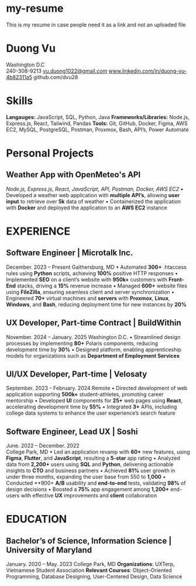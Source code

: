 # my-resume
This is my resume in case people need it as a link and not an uploaded file

# Duong Vu
Washington D.C  
240-308-9213 
vu.duong1022@gmail.com 
www.linkedin.com/in/duong-vu-4b82311a5 
github.com/dvu28

# Skills
**Langauges:**  JavaScript, SQL, Python, Java
**Frameworks/Libraries:**  Node.js, Express.js, React, Tailwind, Pandas
**Tools:** Git, GitHub, Docker, Figma, AWS EC2, MySQL, PostgreSQL, Postman, Proxmox, Bash, API’s, Power Automate

# Personal Projects
## Weather App with OpenMeteo's API
*Node.js, Express.js, React, JavaScript, API, Postman, Docker, AWS EC2*
• Developed a weather web application with **multiple API’s**, allowing **user input** to retrieve over **5k** data of weather 
• Containerized the application with **Docker** and deployed the application to an **AWS EC2** instance

# EXPERIENCE
## Software Engineer | Microtalk Inc. 
December. 2023 – Present
Gaithersburg, MD 
• Automated **300+** .htaccess rules using **Python** scripts, achieving **100%** positive HTTP responses 
• Implemented **SEO** on a client’s website with **950k+** customers with **Front-End** stacks, driving a **15%** revenue increase 
• Managed **600+** website files using **FileZilla**, ensuring seamless client and server synchronization 
• Engineered **70+** virtual machines and **servers** with **Proxmox**, **Linux**, **Windows**, and **Bash**, reducing deployment time 
for new instances by **20%**

## UX Developer, Part-time Contract | BuildWithin 
November. 2024 – January. 2025 
Washington D.C.
• Streamlined design processes by implementing **80+** Polaris components, reducing development time by **30%** 
• Designed platform, enabling apprenticeship models for organizations such as **Department of Employment Services**

## UI/UX Developer, Part-time | Velosaty 
September. 2023 – February. 2024
Remote
• Directed development of web application supporting **500k+** student-athletes, promoting career mentorship 
• Developed **UI** components for **25+** web pages using **React**, accelerating development time by **55%** 
• Integrated **3+** APIs, including college data systems to enhance the user experience’s search feature

## Software Engineer, Lead UX | Soshi 
June. 2022 – December. 2022  
College Park, MD 
• Led an application revamp with **60+** new features, using **Figma**, **Flutter**, and **JavaScript**, resulting a **5-star** app rating 
• Analyzed data from **2,200+** users using **SQL** and **Python**, delivering actionable insights to **CTO** and business partners 
• Achieved **81%** user growth in under three months, expanding the user base from 550 to **1,000** 
• Conducted **900+ **A/B** usability and **end-to-end** tests, validating **98%** of design decisions 
• Boosted a **75%** app engagement among **1,200+** end-users with effective **UX** improvements and **client** collaboration

# EDUCATION 
## Bachelor’s of Science, Information Science | University of Maryland 
January. 2020 – May. 2023
College Park, MD
**Organizations**: UXTerp, Vietnamese Student Association 
**Relevant Courses**: Object-Oriented Programming, Database Designing, User-Centered Design, Data Science

